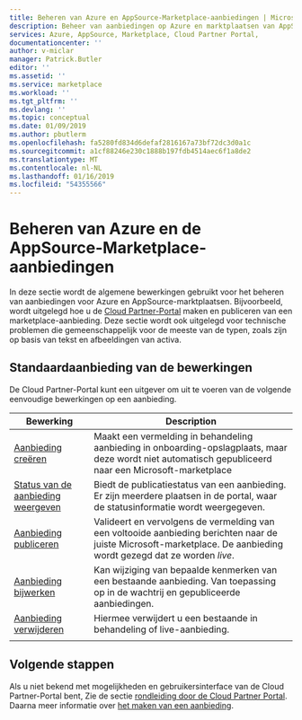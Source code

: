 ```yaml
---
title: Beheren van Azure en AppSource-Marketplace-aanbiedingen | Microsoft Docs
description: Beheer van aanbiedingen op Azure en marktplaatsen van AppSource
services: Azure, AppSource, Marketplace, Cloud Partner Portal,
documentationcenter: ''
author: v-miclar
manager: Patrick.Butler
editor: ''
ms.assetid: ''
ms.service: marketplace
ms.workload: ''
ms.tgt_pltfrm: ''
ms.devlang: ''
ms.topic: conceptual
ms.date: 01/09/2019
ms.author: pbutlerm
ms.openlocfilehash: fa5280fd834d6defaf2816167a73bf72dc3d0a1c
ms.sourcegitcommit: a1cf88246e230c1888b197fdb4514aec6f1a8de2
ms.translationtype: MT
ms.contentlocale: nl-NL
ms.lasthandoff: 01/16/2019
ms.locfileid: "54355566"
---
```

# <a name="manage-azure-and-appsource-marketplace-offers"></a>Beheren van Azure en de AppSource-Marketplace-aanbiedingen

In deze sectie wordt de algemene bewerkingen gebruikt voor het beheren van aanbiedingen voor Azure en AppSource-marktplaatsen.  Bijvoorbeeld, wordt uitgelegd hoe u de [Cloud Partner-Portal](https://cloudpartner.azure.com/) maken en publiceren van een marketplace-aanbieding.  Deze sectie wordt ook uitgelegd voor technische problemen die gemeenschappelijk voor de meeste van de typen, zoals zijn op basis van tekst en afbeeldingen van activa.


## <a name="standard-offer-operations"></a>Standaardaanbieding van de bewerkingen

De Cloud Partner-Portal kunt een uitgever om uit te voeren van de volgende eenvoudige bewerkingen op een aanbieding.

|     Bewerking      |  Description                                           |
|     ---------      |  -----------                                           |
| [Aanbieding creëren](./cpp-create-offer.md)   | Maakt een vermelding in behandeling aanbieding in onboarding-opslagplaats, maar deze wordt niet automatisch gepubliceerd naar een Microsoft-marketplace | 
| [Status van de aanbieding weergeven](./cpp-view-status-offer.md)   | Biedt de publicatiestatus van een aanbieding.  Er zijn meerdere plaatsen in de portal, waar de statusinformatie wordt weergegeven. |
| [Aanbieding publiceren](./cpp-publish-offer.md) | Valideert en vervolgens de vermelding van een voltooide aanbieding berichten naar de juiste Microsoft-marketplace.  De aanbieding wordt gezegd dat ze worden *live*. |
| [Aanbieding bijwerken](./cpp-update-offer.md)   | Kan wijziging van bepaalde kenmerken van een bestaande aanbieding.  Van toepassing op in de wachtrij en gepubliceerde aanbiedingen. |
| [Aanbieding verwijderen](./cpp-delete-offer.md)   | Hiermee verwijdert u een bestaande in behandeling of live-aanbieding.  | 
|  |  |
  

## <a name="next-steps"></a>Volgende stappen

Als u niet bekend met mogelijkheden en gebruikersinterface van de Cloud Partner-Portal bent, Zie de sectie [rondleiding door de Cloud Partner Portal](../portal-tour/cpp-portal-tour.md).  Daarna meer informatie over [het maken van een aanbieding](./cpp-create-offer.md).
